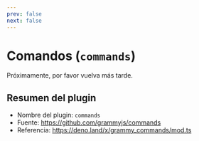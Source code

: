 ```yaml
---
prev: false
next: false
---
```


# Comandos (`commands`)

Próximamente, por favor vuelva más tarde.

## Resumen del plugin

- Nombre del plugin: `commands`
- Fuente: <https://github.com/grammyjs/commands>
- Referencia: <https://deno.land/x/grammy_commands/mod.ts>
